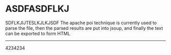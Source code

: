 # ASDFASDFLKJ

SDFLKJIJTESLKJLKJSDF The apache poi technique is currently used to parse the file, then the parsed results are put into jsoup, and finally the text can be exported to form HTML


-------

4234234